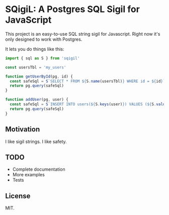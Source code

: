 # SQigiL: A Postgres SQL Sigil for JavaScript

This project is an easy-to-use SQL string sigil for Javascript. Right
now it's only designed to work with Postgres.

It lets you do things like this:

```javascript
import { sql as S } from 'sqigil'

const usersTbl = 'my_users'

function getUserById(pg, id) {
  const safeSql = S`SELECT * FROM ${S.name(usersTbl)} WHERE id = ${id}`
  return pg.query(safeSql)
}

function addUser(pg, user) {
  const safeSql = S`INSERT INTO users(${S.keys(user)}) VALUES (${S.values(user)})`
  return pg.query(safeSql)
}
```

## Motivation

I like sigil strings. I like safety.

## TODO

* Complete documentation
* More examples
* Tests

## License

MIT.
